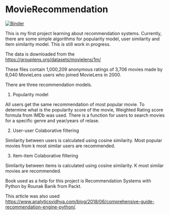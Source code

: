 # MovieRecommendation

[![Binder](https://mybinder.org/badge_logo.svg)](https://mybinder.org/v2/gh/MarijaStanojcic/MovieRecommendation/master)

This is my first project learning about recommendation systems. Currently, there are some simple algorithms for popularity model, user similarity and item similarity model. This is still work in progress.

The data is downloaded from the https://grouplens.org/datasets/movielens/1m/

These files contain 1,000,209 anonymous ratings of 3,706 movies made by 6,040 MovieLens users who joined MovieLens in 2000.

There are three recommendation models. 

1. Popularity model

  All users get the same recommendation of most popular movie. To determine what is the popularity score of the movie, Weighted Rating score formula from IMDb was used.
  There is a function for users to search movies for a specific genre and year/years of relase.


2. User-user Colaborative filtering 

  Similarity between users is calculated using cosine similarity. Most popular movies from k most similar users are recommended. 

3. Item-item Colaborative filtering

  Similarity between items is calculated using cosine  similarity. K most similar movies are recommended.

Book used as a help for this project is Recommendation Systems with Python by Rounak Banik from Packt.

This article was also used https://www.analyticsvidhya.com/blog/2018/06/comprehensive-guide-recommendation-engine-python/.
